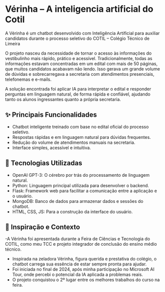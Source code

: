 # Vérinha – A inteligencia artificial do Cotil

A Vérinha é um chatbot desenvolvido com Inteligência Artificial para auxiliar candidatos durante o processo seletivo do COTIL – Colégio Técnico de Limeira

O projeto nasceu da necessidade de tornar o acesso às informações do vestibulinho mais rápido, prático e acessível. Tradicionalmente, todas as informações estavam concentradas em um edital com mais de 50 páginas, que muitos candidatos acabavam não lendo. Isso gerava um grande volume de dúvidas e sobrecarregava a secretaria com atendimentos presenciais, telefonemas e e-mails.

A solução encontrada foi aplicar IA para interpretar o edital e responder perguntas em linguagem natural, de forma rápida e confiável, ajudando tanto os alunos ingressantes quanto a própria secretaria.

## ✨ Principais Funcionalidades

- Chatbot inteligente treinado com base no edital oficial do processo seletivo.
- Respostas rápidas e em linguagem natural para dúvidas frequentes.
- Redução do volume de atendimentos manuais na secretaria.
- Interface simples, acessível e intuitiva.

## 🧠 Tecnologias Utilizadas

- OpenAI GPT-3: O cérebro por trás do processamento de linguagem natural.
- Python: Linguagem principal utilizada para desenvolver o backend.
- Flask: Framework web para facilitar a comunicação entre a aplicação e o usuário.
- MongoDB: Banco de dados para armazenar dados e sessões do chatbot.
- HTML, CSS, JS: Para a construção da interface do usuário.

## 📸 Inspiração e Contexto

-A Vérinha foi apresentada durante a Feira de Ciências e Tecnologia do COTIL, como meu TCC e projeto integrador de conclusão do ensino médio técnico.
- Inspirada na zeladora Vérinha, figura querida e prestativa do colégio, o chatbot carrega sua essência de estar sempre pronta para ajudar.
- Foi iniciada no final de 2024, após minha participação no Microsoft AI Tour, onde percebi o potencial da IA aplicada a problemas reais.
- O projeto conquistou o 2º lugar entre os melhores trabalhos do curso na feira.
